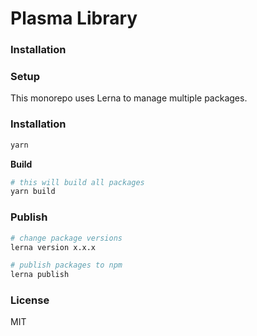 # Plasma Library

### Installation


### Setup

This monorepo uses Lerna to manage multiple packages.

### Installation

```bash
yarn
```

**Build**

```bash
# this will build all packages
yarn build
```

### Publish

```bash
# change package versions
lerna version x.x.x

# publish packages to npm
lerna publish
```

### License

MIT